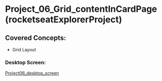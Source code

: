 # Project_06_Grid_contentInCardPage(rocketseatExplorerProject)
## Covered Concepts:
- Grid Layout

### Desktop Screen:
[Project06_desktop_screen]()